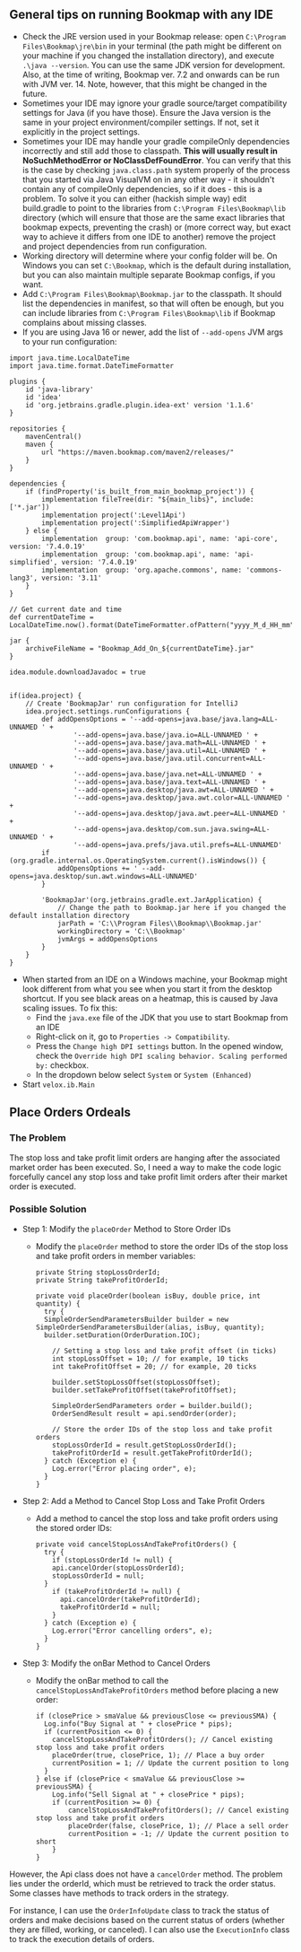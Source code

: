 ## General tips on running Bookmap with any IDE

- Check the JRE version used in your Bookmap release: open `C:\Program Files\Bookmap\jre\bin` in your terminal (the path might be different on your machine
  if you changed the installation directory), and execute `.\java --version`. You can use the same JDK version for development.
  Also, at the time of writing, Bookmap ver. 7.2 and onwards can be run with JVM ver. 14. Note, however, that this might be changed in the future.
- Sometimes your IDE may ignore your gradle source/target compatibility settings for Java (if you have those). Ensure the Java version is the same in your project environment/compiler settings. If not, set it explicitly in the project settings.
- Sometimes your IDE may handle your gradle compileOnly dependencies incorrectly and still add those to classpath. **This will usually result in NoSuchMethodError or NoClassDefFoundError**. You can verify that this is the case by checking `java.class.path` system properly of the process that you started via Java VisualVM on in any other way - it shouldn't contain any of compileOnly dependencies, so if it does - this is a problem. To solve it you can either (hackish simple way) edit build.gradle to point to the libraries from `C:\Program Files\Bookmap\lib` directory (which will ensure that those are the same exact libraries that bookmap expects, preventing the crash) or (more correct way, but exact way to achieve it differs from one IDE to another) remove the project and project dependencies from run configuration.
- Working directory will determine where your config folder will be. On Windows you can set `C:\Bookmap`, which is the default during installation, but you can also maintain multiple separate Bookmap configs, if you want.
- Add `C:\Program Files\Bookmap\Bookmap.jar` to the classpath. It should list the dependencies in manifest, so that will often be enough, but you can include libraries from `C:\Program Files\Bookmap\lib` if Bookmap complains about missing classes.
- If you are using Java 16 or newer, add the list of `--add-opens` JVM args to your run configuration:
```
import java.time.LocalDateTime
import java.time.format.DateTimeFormatter

plugins {
    id 'java-library'
    id 'idea'
    id 'org.jetbrains.gradle.plugin.idea-ext' version '1.1.6'
}

repositories {
    mavenCentral()
    maven {
        url "https://maven.bookmap.com/maven2/releases/"
    }
}

dependencies {
    if (findProperty('is_built_from_main_bookmap_project')) {
        implementation fileTree(dir: "${main_libs}", include: ['*.jar'])
        implementation project(':Level1Api')
        implementation project(':SimplifiedApiWrapper')
    } else {
        implementation  group: 'com.bookmap.api', name: 'api-core', version: '7.4.0.19'
        implementation  group: 'com.bookmap.api', name: 'api-simplified', version: '7.4.0.19'
        implementation  group: 'org.apache.commons', name: 'commons-lang3', version: '3.11'
    }
}

// Get current date and time
def currentDateTime = LocalDateTime.now().format(DateTimeFormatter.ofPattern("yyyy_M_d_HH_mm"))

jar {
    archiveFileName = "Bookmap_Add_On_${currentDateTime}.jar"
}

idea.module.downloadJavadoc = true


if(idea.project) {
    // Create 'BookmapJar' run configuration for IntelliJ
    idea.project.settings.runConfigurations {
        def addOpensOptions = '--add-opens=java.base/java.lang=ALL-UNNAMED ' +
                '--add-opens=java.base/java.io=ALL-UNNAMED ' +
                '--add-opens=java.base/java.math=ALL-UNNAMED ' +
                '--add-opens=java.base/java.util=ALL-UNNAMED ' +
                '--add-opens=java.base/java.util.concurrent=ALL-UNNAMED ' +
                '--add-opens=java.base/java.net=ALL-UNNAMED ' +
                '--add-opens=java.base/java.text=ALL-UNNAMED ' +
                '--add-opens=java.desktop/java.awt=ALL-UNNAMED ' +
                '--add-opens=java.desktop/java.awt.color=ALL-UNNAMED ' +
                '--add-opens=java.desktop/java.awt.peer=ALL-UNNAMED ' +
                '--add-opens=java.desktop/com.sun.java.swing=ALL-UNNAMED ' +
                '--add-opens=java.prefs/java.util.prefs=ALL-UNNAMED'
        if (org.gradle.internal.os.OperatingSystem.current().isWindows()) {
            addOpensOptions += ' --add-opens=java.desktop/sun.awt.windows=ALL-UNNAMED'
        }

        'BookmapJar'(org.jetbrains.gradle.ext.JarApplication) {
            // Change the path to Bookmap.jar here if you changed the default installation directory
            jarPath = 'C:\\Program Files\\Bookmap\\Bookmap.jar'
            workingDirectory = 'C:\\Bookmap'
            jvmArgs = addOpensOptions
        }
    }
}

```
- When started from an IDE on a Windows machine, your Bookmap might look different from what you see when you
  start it from the desktop shortcut. If you see black areas on a heatmap, this is caused by Java scaling issues.
  To fix this:
    - Find the `java.exe` file of the JDK that you use to start Bookmap from an IDE
    - Right-click on it, go to `Properties -> Compatibility`.
    - Press the `Change high DPI settings` button. In the opened window, check the `Override high DPI scaling behavior. Scaling performed by:` checkbox.
    - In the dropdown below select `System` or `System (Enhanced)`
- Start `velox.ib.Main`

## Place Orders Ordeals

### The Problem
The stop loss and take profit limit orders are hanging after the associated market order has been executed. So, I need
a way to make the code logic forcefully cancel any stop loss and take profit limit orders after their market order is
executed.

### Possible Solution

- Step 1: Modify the `placeOrder` Method to Store Order IDs
  - Modify the `placeOrder` method to store the order IDs of the stop loss and take profit orders in member variables:
  
        private String stopLossOrderId;
        private String takeProfitOrderId;

        private void placeOrder(boolean isBuy, double price, int quantity) {
          try {
          SimpleOrderSendParametersBuilder builder = new SimpleOrderSendParametersBuilder(alias, isBuy, quantity);
          builder.setDuration(OrderDuration.IOC);
  
            // Setting a stop loss and take profit offset (in ticks)
            int stopLossOffset = 10; // for example, 10 ticks
            int takeProfitOffset = 20; // for example, 20 ticks
            
            builder.setStopLossOffset(stopLossOffset);
            builder.setTakeProfitOffset(takeProfitOffset);
            
            SimpleOrderSendParameters order = builder.build();
            OrderSendResult result = api.sendOrder(order);
            
            // Store the order IDs of the stop loss and take profit orders
            stopLossOrderId = result.getStopLossOrderId();
            takeProfitOrderId = result.getTakeProfitOrderId();
          } catch (Exception e) {
            Log.error("Error placing order", e);
          } 
        }

- Step 2: Add a Method to Cancel Stop Loss and Take Profit Orders
  - Add a method to cancel the stop loss and take profit orders using the stored order IDs:

        private void cancelStopLossAndTakeProfitOrders() {
          try {
            if (stopLossOrderId != null) {
            api.cancelOrder(stopLossOrderId);
            stopLossOrderId = null;
          }
            if (takeProfitOrderId != null) {
              api.cancelOrder(takeProfitOrderId);
              takeProfitOrderId = null;
            }
          } catch (Exception e) {
            Log.error("Error cancelling orders", e);
          }
        }
  
- Step 3: Modify the onBar Method to Cancel Orders
  - Modify the onBar method to call the `cancelStopLossAndTakeProfitOrders` method before placing a new order:
        
        if (closePrice > smaValue && previousClose <= previousSMA) {
          Log.info("Buy Signal at " + closePrice * pips);
          if (currentPosition <= 0) {
            cancelStopLossAndTakeProfitOrders(); // Cancel existing stop loss and take profit orders
            placeOrder(true, closePrice, 1); // Place a buy order
            currentPosition = 1; // Update the current position to long
          }
        } else if (closePrice < smaValue && previousClose >= previousSMA) {
            Log.info("Sell Signal at " + closePrice * pips);
            if (currentPosition >= 0) {
                cancelStopLossAndTakeProfitOrders(); // Cancel existing stop loss and take profit orders
                placeOrder(false, closePrice, 1); // Place a sell order
                currentPosition = -1; // Update the current position to short
            }
        }

However, the Api class does not have a `cancelOrder` method. The problem lies under the orderId, which must be
retrieved to track the order status.  Some classes have methods to track orders in the strategy.

For instance, I can use the `OrderInfoUpdate` class to track the status of orders and make decisions based on the 
current status of orders (whether they are filled, working, or canceled). I can also use the `ExecutionInfo` class to
track the execution details of orders.